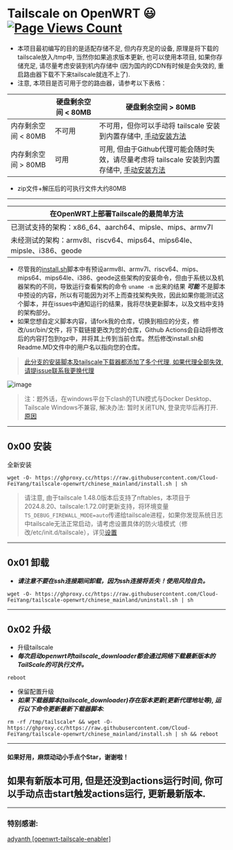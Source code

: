 # Tailscale on OpenWRT :smiley: [![Page Views Count](https://badges.toozhao.com/badges/01GZWH4F36G14VWXT8RP9KRCYV/green.svg)](https://badges.toozhao.com/stats/01GZWH4F36G14VWXT8RP9KRCYV)
* 本项目最初编写的目的是适配存储不足, 但内存充足的设备, 原理是将下载的tailscale放入/tmp中, 当然你如果追求版本更新, 也可以使用本项目, 如果你存储充足, 请尽量考虑安装到机内存储中 (因为国内的CDN有时候是会失效的, 重启路由器下载不下来tailscale就连不上了).
* 注意, 本项目是否可用于您的路由器，请参考以下表格：

|| 硬盘剩余空间 < 80MB | 硬盘剩余空间 > 80MB |
| --- | --- | --- |
| 内存剩余空间 < 80MB | 不可用 | 不可用，但你可以手动将 tailscale 安装到内置存储中, [手动安装方法](https://github.com/CH3NGYZ/tailscale-openwrt/issues/18#issuecomment-2336612695) |
| 内存剩余空间 > 80MB | 可用 | 可用, 但由于Github代理可能会随时失效，请尽量考虑将 tailscale 安装到内置存储中, [手动安装方法](https://github.com/CH3NGYZ/tailscale-openwrt/issues/18#issuecomment-2336612695) |
* zip文件+解压后的可执行文件大约80MB



------------
|  在OpenWRT上部署Tailscale的最简单方法 |
| ------------ |
|  已测试支持的架构：x86_64、aarch64、mipsle、mips、armv7l |
|  未经测试的架构：armv8l、riscv64、mips64、mips64le、mipsle、i386、geode |

- 尽管我的[install.sh](https://github.com/CH3NGYZ/tailscale-openwrt/blob/chinese_mainland/install.sh)脚本中有预设armv8l、armv7l、riscv64、mips、mips64、mips64le、i386、geode这些架构的安装命令，但由于系统以及机器架构的不同，导致运行查看架构的命令 `uname -m` 出来的结果 ***可能*** 不是脚本中预设的内容，所以有可能因为对不上而查找架构失败，因此如果你能测试这个脚本，并在issues中通知运行的结果，我将尽快更新脚本，以及文档中支持的架构部分。
- 如果您想自定义脚本内容，请fork我的仓库，切换到相应的分支，修改/usr/bin/文件，将下载链接更改为您的仓库，Github Actions会自动将修改后的内容打包到tgz中，并将其上传到当前仓库。然后修改install.sh和Readme.MD文件中的用户名以指向您的仓库。
> [此分支的安装脚本及tailscale下载器都添加了多个代理, 如果代理全部失效, 请提issue联系我更换代理](https://github.com/CH3NGYZ/tailscale-openwrt/issues/7)
> 
![image](https://github.com/CH3NGYZ/tailscale-openwrt/assets/56500405/3823d18e-ccfd-459f-a45d-b451b8160ced)

> 注：题外话，在windows平台下clash的TUN模式与Docker Desktop、Tailscale Windows不兼容, 解决办法: 暂时关闭TUN, 登录完毕后再打开.
>  [原因](https://chengyunzhe.notion.site/chengyunzhe/clash-for-windows-docker-tailscale-fccff782bd2c482cb9b7d3dd08c58b18)
------------

## 0x00 安装
全新安装
```
wget -O- https://ghproxy.cc/https://raw.githubusercontent.com/Cloud-FeiYang/tailscale-openwrt/chinese_mainland/install.sh | sh
```
> 请注意, 由于tailscale 1.48.0版本后支持了nftables，本项目于2024.8.20、tailscale:1.72.0时更新支持，将环境变量`TS_DEBUG_FIREWALL_MODE=auto`传递给tailscale进程，如果你发现系统日志中tailscale无法正常启动，请考虑设置具体的防火墙模式（修改/etc/init.d/tailscale），详见[设置](https://tailscale.com/kb/1294/firewall-mode#how-to-set-the-firewall-mode)


------------

## 0x01 卸载
- ***请注意不要在ssh连接期间卸载，因为ssh连接将丢失！使用风险自负。***

```
wget -O- https://ghproxy.cc/https://raw.githubusercontent.com/Cloud-FeiYang/tailscale-openwrt/chinese_mainland/uninstall.sh | sh
```
------------
## 0x02 升级
- 升级tailscale
- ***每次启动openwrt时tailscale_downloader都会通过网络下载最新版本的TailScale的可执行文件。***
```shell
reboot
```

- 保留配置升级
- ***如果下载器脚本(tailscale_downloader)存在版本更新(更新代理地址等), 运行以下命令更新最新下载器脚本***:
```
rm -rf /tmp/tailscale* && wget -O- https://ghproxy.cc/https://raw.githubusercontent.com/Cloud-FeiYang/tailscale-openwrt/chinese_mainland/install.sh | sh && reboot
```
------------

#### 如果好用，麻烦动动小手点个Star，谢谢啦！
## 如果有新版本可用, 但是还没到actions运行时间, 你可以手动点击start触发actions运行, 更新最新版本.
------------
### 特别感谢:
[adyanth [openwrt-tailscale-enabler]](https://github.com/adyanth/openwrt-tailscale-enabler) 
